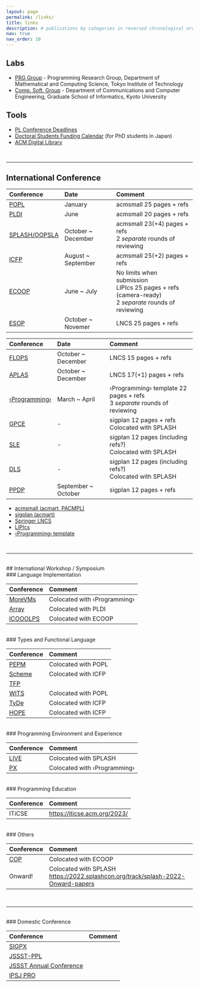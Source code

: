 ```yaml
---
layout: page
permalink: /links/
title: links
description: # publications by categories in reversed chronological order. generated by jekyll-scholar.
nav: true
nav_order: 10
---
```


## Labs
- [PRG Group](http://prg.is.titech.ac.jp/) - 
  Programming Research Group, Department of Mathematical and Computing Science, Tokyo Institute of Technology
- [Comp. Soft. Group](https://www.fos.kuis.kyoto-u.ac.jp/index.html.en) - 
  Department of Communications and Computer Engineering, Graduate School of Informatics, Kyoto University


## Tools
- [PL Conference Deadlines](https://yeah-tiger.github.io/)
- [Doctoral Students Funding Calendar](https://kn1cht.github.io/doctor-funding-calendar/) (for PhD students in Japan)
- [ACM Digital Library](https://dl.acm.org/profile/99659304893)

<br>

--- 

## International Conference

| Conference                                                     | Date               | Comment        |
| :------------------------------------------------------------- | :----------------- | :------------- |
| [POPL](https://conf.researchr.org/series/popl)                 | January            | acmsmall 25 pages + refs |
| [PLDI](https://conf.researchr.org/series/pldi)                 | June               | acmsmall 20 pages + refs |
| [SPLASH/OOPSLA](https://conf.researchr.org/series/splash)      | October ~ December | acmsmall 23(+4) pages + refs<br>2 _separate_ rounds of reviewing |
| [ICFP](https://conf.researchr.org/series/icfp)                 | August ~ September | acmsmall 25(+2) pages + refs |
| [ECOOP](https://conf.researchr.org/series/ecoop)               | June ~ July        | No limits when submission<br>LIPIcs 25 pages + refs (camera-ready)<br>2 _separate_ rounds of reviewing |
| [ESOP](https://etaps.org/)                                     | October ~ Novemer  | LNCS 25 pages + refs |

| Conference                                                     | Date                | Comment        |
| :------------------------------------------------------------- | :-----------------  | :------------- |
| [FLOPS](https://conf.researchr.org/series/flops)               | October ~ December  | LNCS 15 pages + refs |
| [APLAS](https://conf.researchr.org/series/aplas)               | October ~ December  | LNCS 17(+1) pages + refs |
| [‹Programming›](https://conf.researchr.org/series/programming)  | March ~ April       | ‹Programming› template 22 pages + refs<br>3 _separate_ rounds of reviewing |
| [GPCE](https://conf.researchr.org/series/gpce)                 | -                   | sigplan 12 pages + refs<br>Colocated with SPLASH |
| [SLE](https://conf.researchr.org/series/sle)                   | -                   | sigplan 12 pages (including refs?)<br>Colocated with SPLASH |
| [DLS](https://conf.researchr.org/series/dls)                   | -                   | sigplan 12 pages (including refs?)<br>Colocated with SPLASH |
| [PPDP](https://conf.researchr.org/series/ppdp)                 | September ~ October | sigplan 12 pages + refs |

- [acmsmall (acmart, PACMPL)](https://www.sigplan.org/Resources/Author/)
- [sigplan (acmart)](https://www.sigplan.org/Resources/Author/)
- [Springer LNCS](https://www.springer.com/gp/computer-science/lncs/conference-proceedings-guidelines)
- [LIPIcs](https://submission.dagstuhl.de/documentation/authors)
- [‹Programming› template](https://programming-journal.org/submission/)

<br>

---

<br>
## International Workshop / Symposium

<br>
### Language Implementation

| Conference                                             | Comment        |
| :----------------------------------------------------- | :------------- |
| [MoreVMs](https://conf.researchr.org/series/MOREVMs)   | Colocated with ‹Programming› |
| [Array](https://conf.researchr.org/series/ARRAY)       | Colocated with PLDI |
| [ICOOOLPS](https://conf.researchr.org/series/ICOOOLPS) | Colocated with ECOOP |

<br>
### Types and Functional Language

| Conference                                         | Comment        |
| :------------------------------------------------- | :------------- |
| [PEPM](https://conf.researchr.org/series/pepm)     | Colocated with POPL |
| [Scheme](https://conf.researchr.org/series/Scheme) | Colocated with ICFP |
| [TFP](https://trendsfp.github.io/)                 |  |
| [WITS](https://conf.researchr.org/series/wits)     | Colocated with POPL |
| [TyDe](https://conf.researchr.org/series/tyde)     | Colocated with ICFP |
| [HOPE](https://conf.researchr.org/series/hope)     | Colocated with ICFP |

<br>
### Programming Environment and Experience

| Conference                                     | Comment        |
| :--------------------------------------------- | :------------- |
| [LIVE](https://conf.researchr.org/series/live) | Colocated with SPLASH |
| [PX](https://conf.researchr.org/series/px)     | Colocated with ‹Programming› |

<br>
### Programming Education

| Conference                                     | Comment        |
| :--------------------------------------------- | :------------- |
| ITiCSE                                         | https://iticse.acm.org/2023/ |

<br>
### Others

| Conference                                   | Comment        |
| :------------------------------------------- | :------------- |
| [COP](https://conf.researchr.org/series/COP) | Colocated with ECOOP |
| Onward!                                      | Colocated with SPLASH<br>https://2022.splashcon.org/track/splash-2022-Onward-papers |

<br>

---

<br>
### Domestic Conference

| Conference                                                 | Comment        |
| :--------------------------------------------------------- | :------------- |
| [SIGPX](https://sigpx.org/)                                |  |
| [JSSST-PPL](https://jssst-ppl.org/workshop/2023/)          |  |
| [JSSST Annual Conference](https://www.jssst.or.jp/taikai/) |  |
| [IPSJ PRO](https://sigpro.ipsj.or.jp/)                     |  |

